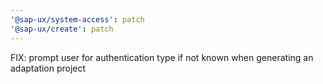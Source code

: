 ```yaml
---
'@sap-ux/system-access': patch
'@sap-ux/create': patch
---
```


FIX: prompt user for authentication type if not known when generating an adaptation project
